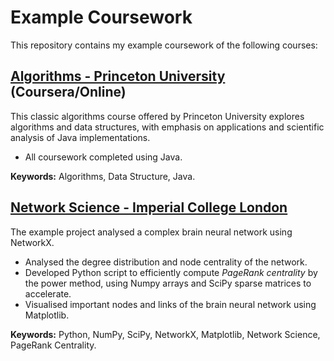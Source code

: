 # Example Coursework
This repository contains my example coursework of the following courses:


## [Algorithms - Princeton University](https://github.com/liyiyan128/example-projects-cw/tree/main/algs4) (Coursera/Online)
This classic algorithms course offered by Princeton University explores algorithms and data structures,
with emphasis on applications and scientific analysis of Java implementations.
- All coursework completed using Java.

**Keywords:** Algorithms, Data Structure, Java.


## [Network Science - Imperial College London](https://github.com/liyiyan128/example-projects-cw/tree/main/NetworkScience)
The example project analysed a complex brain neural network using NetworkX.
- Analysed the degree distribution and node centrality of the network.
- Developed Python script to efficiently compute *PageRank centrality* by the power method,
  using Numpy arrays and SciPy sparse matrices to accelerate.
- Visualised important nodes and links of the brain neural network using Matplotlib.

**Keywords:** Python, NumPy, SciPy, NetworkX, Matplotlib, Network Science, PageRank Centrality.